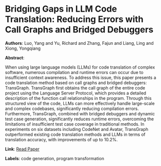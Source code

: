 # Bridging Gaps in LLM Code Translation: Reducing Errors with Call Graphs and Bridged Debuggers

**Authors**: Luo, Yang and Yu, Richard and Zhang, Fajun and Liang, Ling and Xiong, Yongqiang

**Abstract**:

When using large language models (LLMs) for code translation of complex software, numerous compilation and runtime errors can occur due to insufficient context awareness. To address this issue, this paper presents a code translation method based on call graphs and bridged debuggers: TransGraph. TransGraph first obtains the call graph of the entire code project using the Language Server Protocol, which provides a detailed description of the function call relationships in the program. Through this structured view of the code, LLMs can more effectively handle large-scale and complex codebases, significantly reducing compilation errors. Furthermore, TransGraph, combined with bridged debuggers and dynamic test case generation, significantly reduces runtime errors, overcoming the limitations of insufficient test case coverage in traditional methods. In experiments on six datasets including CodeNet and Avatar, TransGraph outperformed existing code translation methods and LLMs in terms of translation accuracy, with improvements of up to 10.2\%.

**Link**: [Read Paper](https://doi.org/10.1145/3691620.3695322)

**Labels**: code generation, program transformation
